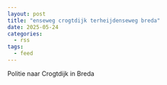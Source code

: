 ```yaml
---
layout: post
title: "enseweg crogtdijk terheijdenseweg breda"
date: 2025-05-24
categories: 
  - rss
tags: 
  - feed
---
```


Politie naar Crogtdijk in Breda
